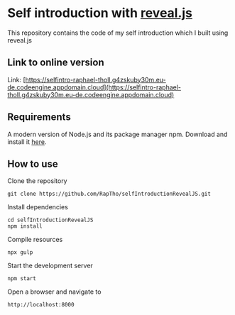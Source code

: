 # Self introduction with [reveal.js](https://revealjs.com/)

This repository contains the code of my self introduction which I built using reveal.js

## Link to online version

Link: [https://selfintro-raphael-tholl.g4zskuby30m.eu-de.codeengine.appdomain.cloud](https://selfintro-raphael-tholl.g4zskuby30m.eu-de.codeengine.appdomain.cloud)

## Requirements

A modern version of Node.js and its package manager npm. Download and install it [here](https://nodejs.org/en/download/).

## How to use

Clone the repository

```
git clone https://github.com/RapTho/selfIntroductionRevealJS.git
```

Install dependencies

```
cd selfIntroductionRevealJS
npm install
```

Compile resources

```
npx gulp
```

Start the development server

```
npm start
```

Open a browser and navigate to

```
http://localhost:8000
```
